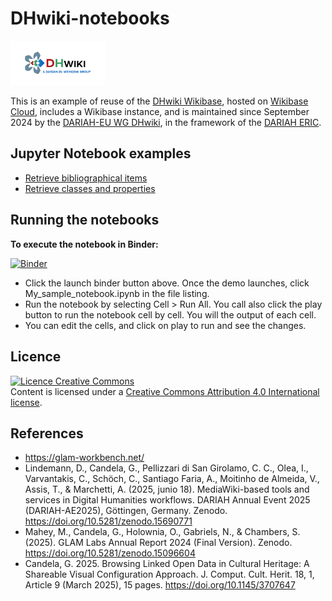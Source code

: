 # DHwiki-notebooks

<img src="images/DHWiki_banner.png" width="30%">

This is an example of reuse of the [DHwiki Wikibase](https://dhwiki.wikibase.cloud/wiki/Main_Page), hosted on [Wikibase Cloud](https://wikibase.cloud/), includes a Wikibase instance, and is maintained since September 2024 by the [DARIAH-EU WG DHwiki](https://www.dariah.eu/activities/working-groups/dhwiki/), in the framework of the [DARIAH ERIC](https://www.dariah.eu/). 

## Jupyter Notebook examples
- [Retrieve bibliographical items](https://nbviewer.org/github/hibernator11/dhwiki-notebooks/blob/main/notebooks/dhwiki-query-bibliographical-items.ipynb)
- [Retrieve classes and properties](https://nbviewer.org/github/hibernator11/dhwiki-notebooks/blob/main/notebooks/dhwiki-query-classes-properties.ipynb) 

## Running the notebooks
**To execute the notebook in Binder:**

[![Binder](https://mybinder.org/badge_logo.svg)](https://mybinder.org/v2/gh/hibernator11/dhwiki-notebooks/HEAD)

- Click the launch binder button above. Once the demo launches, click My_sample_notebook.ipynb in the file listing.
- Run the notebook by selecting Cell > Run All. You call also click the play button to run the notebook cell by cell. You will the output of each cell.
- You can edit the cells, and click on play to run and see the changes.


## Licence
<a rel="license" href="http://creativecommons.org/licenses/by/4.0/"><img alt="Licence Creative Commons" style="border-width:0" src="https://i.creativecommons.org/l/by/4.0/80x15.png" /></a><br />Content is licensed under a <a rel="license" href="http://creativecommons.org/licenses/by/4.0/">Creative Commons Attribution 4.0 International license</a>.


## References

- https://glam-workbench.net/
-  Lindemann, D., Candela, G., Pellizzari di San Girolamo, C. C., Olea, I., Varvantakis, C., Schöch, C., Santiago Faria, A., Moitinho de Almeida, V., Assis, T., & Marchetti, A. (2025, junio 18). MediaWiki-based tools and services in Digital Humanities workflows. DARIAH Annual Event 2025 (DARIAH-AE2025), Göttingen, Germany. Zenodo. https://doi.org/10.5281/zenodo.15690771
-  Mahey, M., Candela, G., Holownia, O., Gabriels, N., & Chambers, S. (2025). GLAM Labs Annual Report 2024 (Final Version). Zenodo. https://doi.org/10.5281/zenodo.15096604
-  Candela, G. 2025. Browsing Linked Open Data in Cultural Heritage: A Shareable Visual Configuration Approach. J. Comput. Cult. Herit. 18, 1, Article 9 (March 2025), 15 pages. https://doi.org/10.1145/3707647
